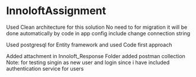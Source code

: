 # InnoloftAssignment

Used Clean architecture for this solution
No need to for migration it will be done automatically by code 
in app config include change connection string

  Used postgresql for Entity framework and used Code first approach
  
  Added attachment in Innoloft_Response Folder
  added postman collection
  Note:
  for testing singin as new user and login since i have included authentication service for users
